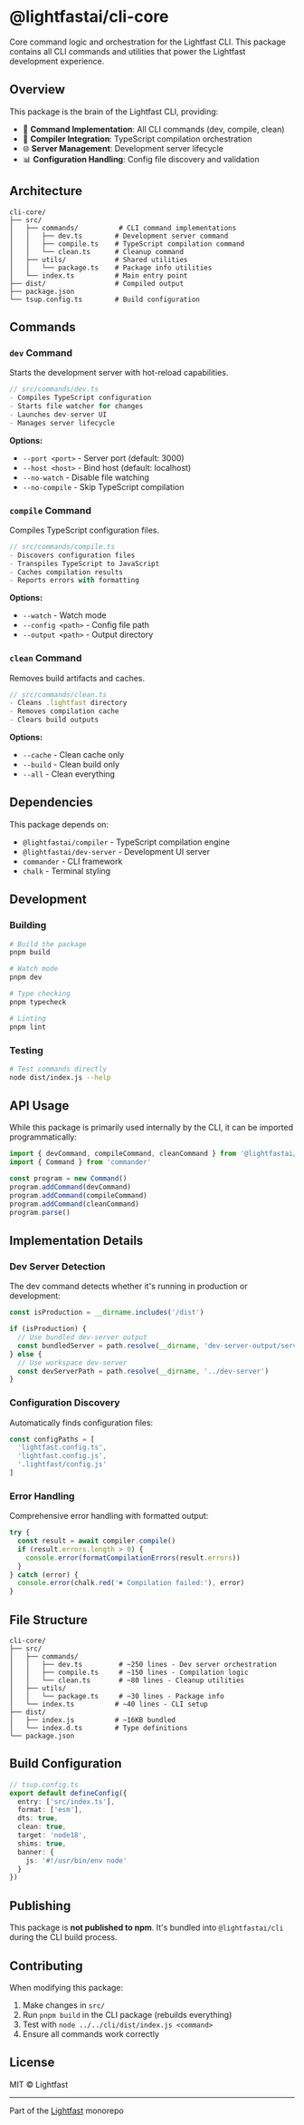 # @lightfastai/cli-core

Core command logic and orchestration for the Lightfast CLI. This package contains all CLI commands and utilities that power the Lightfast development experience.

## Overview

This package is the brain of the Lightfast CLI, providing:

- 🎯 **Command Implementation**: All CLI commands (dev, compile, clean)
- 🔧 **Compiler Integration**: TypeScript compilation orchestration
- 🌐 **Server Management**: Development server lifecycle
- 📊 **Configuration Handling**: Config file discovery and validation

## Architecture

```
cli-core/
├── src/
│   ├── commands/          # CLI command implementations
│   │   ├── dev.ts        # Development server command
│   │   ├── compile.ts    # TypeScript compilation command
│   │   └── clean.ts      # Cleanup command
│   ├── utils/            # Shared utilities
│   │   └── package.ts    # Package info utilities
│   └── index.ts          # Main entry point
├── dist/                 # Compiled output
├── package.json
└── tsup.config.ts        # Build configuration
```

## Commands

### `dev` Command

Starts the development server with hot-reload capabilities.

```typescript
// src/commands/dev.ts
- Compiles TypeScript configuration
- Starts file watcher for changes
- Launches dev-server UI
- Manages server lifecycle
```

**Options:**
- `--port <port>` - Server port (default: 3000)
- `--host <host>` - Bind host (default: localhost)
- `--no-watch` - Disable file watching
- `--no-compile` - Skip TypeScript compilation

### `compile` Command

Compiles TypeScript configuration files.

```typescript
// src/commands/compile.ts
- Discovers configuration files
- Transpiles TypeScript to JavaScript
- Caches compilation results
- Reports errors with formatting
```

**Options:**
- `--watch` - Watch mode
- `--config <path>` - Config file path
- `--output <path>` - Output directory

### `clean` Command

Removes build artifacts and caches.

```typescript
// src/commands/clean.ts
- Cleans .lightfast directory
- Removes compilation cache
- Clears build outputs
```

**Options:**
- `--cache` - Clean cache only
- `--build` - Clean build only
- `--all` - Clean everything

## Dependencies

This package depends on:

- `@lightfastai/compiler` - TypeScript compilation engine
- `@lightfastai/dev-server` - Development UI server
- `commander` - CLI framework
- `chalk` - Terminal styling

## Development

### Building

```bash
# Build the package
pnpm build

# Watch mode
pnpm dev

# Type checking
pnpm typecheck

# Linting
pnpm lint
```

### Testing

```bash
# Test commands directly
node dist/index.js --help
```

## API Usage

While this package is primarily used internally by the CLI, it can be imported programmatically:

```typescript
import { devCommand, compileCommand, cleanCommand } from '@lightfastai/cli-core'
import { Command } from 'commander'

const program = new Command()
program.addCommand(devCommand)
program.addCommand(compileCommand)
program.addCommand(cleanCommand)
program.parse()
```

## Implementation Details

### Dev Server Detection

The dev command detects whether it's running in production or development:

```typescript
const isProduction = __dirname.includes('/dist')

if (isProduction) {
  // Use bundled dev-server output
  const bundledServer = path.resolve(__dirname, 'dev-server-output/server/index.mjs')
} else {
  // Use workspace dev-server
  const devServerPath = path.resolve(__dirname, '../dev-server')
}
```

### Configuration Discovery

Automatically finds configuration files:

```typescript
const configPaths = [
  'lightfast.config.ts',
  'lightfast.config.js',
  '.lightfast/config.js'
]
```

### Error Handling

Comprehensive error handling with formatted output:

```typescript
try {
  const result = await compiler.compile()
  if (result.errors.length > 0) {
    console.error(formatCompilationErrors(result.errors))
  }
} catch (error) {
  console.error(chalk.red('✖ Compilation failed:'), error)
}
```

## File Structure

```
cli-core/
├── src/
│   ├── commands/
│   │   ├── dev.ts         # ~250 lines - Dev server orchestration
│   │   ├── compile.ts     # ~150 lines - Compilation logic
│   │   └── clean.ts       # ~80 lines - Cleanup utilities
│   ├── utils/
│   │   └── package.ts     # ~30 lines - Package info
│   └── index.ts          # ~40 lines - CLI setup
├── dist/
│   ├── index.js          # ~16KB bundled
│   └── index.d.ts        # Type definitions
└── package.json
```

## Build Configuration

```typescript
// tsup.config.ts
export default defineConfig({
  entry: ['src/index.ts'],
  format: ['esm'],
  dts: true,
  clean: true,
  target: 'node18',
  shims: true,
  banner: {
    js: '#!/usr/bin/env node'
  }
})
```

## Publishing

This package is **not published to npm**. It's bundled into `@lightfastai/cli` during the CLI build process.

## Contributing

When modifying this package:

1. Make changes in `src/`
2. Run `pnpm build` in the CLI package (rebuilds everything)
3. Test with `node ../../cli/dist/index.js <command>`
4. Ensure all commands work correctly

## License

MIT © Lightfast

---

Part of the [Lightfast](https://github.com/lightfastai/lightfast) monorepo